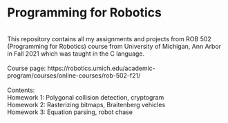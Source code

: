 # Programming for Robotics 
<br />
This repository contains all my assignments and projects from ROB 502 (Programming for Robotics) course from University of Michigan, Ann Arbor in Fall 2021 which was taught in the C language. 
<br />
<br />Course page: https://robotics.umich.edu/academic-program/courses/online-courses/rob-502-f21/
<br />
<br />
Contents:
<br />
Homework 1: Polygonal collision detection, cryptogram <br />
Homework 2: Rasterizing bitmaps, Braitenberg vehicles <br />
Homework 3: Equation parsing, robot chase <br />
